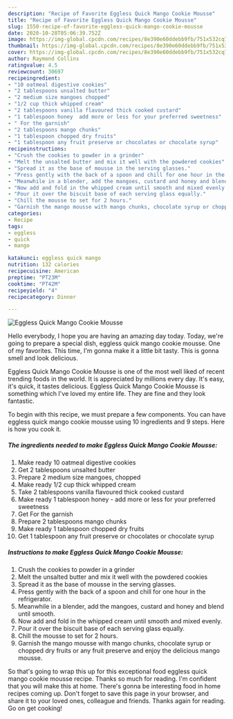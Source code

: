 ```yaml
---
description: "Recipe of Favorite Eggless Quick Mango Cookie Mousse"
title: "Recipe of Favorite Eggless Quick Mango Cookie Mousse"
slug: 1550-recipe-of-favorite-eggless-quick-mango-cookie-mousse
date: 2020-10-28T05:06:39.752Z
image: https://img-global.cpcdn.com/recipes/8e390e60ddebb9fb/751x532cq70/eggless-quick-mango-cookie-mousse-recipe-main-photo.jpg
thumbnail: https://img-global.cpcdn.com/recipes/8e390e60ddebb9fb/751x532cq70/eggless-quick-mango-cookie-mousse-recipe-main-photo.jpg
cover: https://img-global.cpcdn.com/recipes/8e390e60ddebb9fb/751x532cq70/eggless-quick-mango-cookie-mousse-recipe-main-photo.jpg
author: Raymond Collins
ratingvalue: 4.5
reviewcount: 30697
recipeingredient:
- "10 oatmeal digestive cookies"
- "2 tablespoons unsalted butter"
- "2 medium size mangoes chopped"
- "1/2 cup thick whipped cream"
- "2 tablespoons vanilla flavoured thick cooked custard"
- "1 tablespoon honey  add more or less for your preferred sweetness"
- " For the garnish"
- "2 tablespoons mango chunks"
- "1 tablespoon chopped dry fruits"
- "1 tablespoon any fruit preserve or chocolates or chocolate syrup"
recipeinstructions:
- "Crush the cookies to powder in a grinder"
- "Melt the unsalted butter and mix it well with the powdered cookies"
- "Spread it as the base of mousse in the serving glasses."
- "Press gently with the back of a spoon and chill for one hour in the refrigerator."
- "Meanwhile in a blender, add the mangoes, custard and honey and blend until smooth."
- "Now add and fold in the whipped cream until smooth and mixed evenly."
- "Pour it over the biscuit base of each serving glass equally."
- "Chill the mousse to set for 2 hours."
- "Garnish the mango mousse with mango chunks, chocolate syrup or chopped dry fruits or any fruit preserve and enjoy the delicious mango mousse."
categories:
- Recipe
tags:
- eggless
- quick
- mango

katakunci: eggless quick mango 
nutrition: 132 calories
recipecuisine: American
preptime: "PT23M"
cooktime: "PT42M"
recipeyield: "4"
recipecategory: Dinner

---
```



![Eggless Quick Mango Cookie Mousse](https://img-global.cpcdn.com/recipes/8e390e60ddebb9fb/751x532cq70/eggless-quick-mango-cookie-mousse-recipe-main-photo.jpg)

Hello everybody, I hope you are having an amazing day today. Today, we're going to prepare a special dish, eggless quick mango cookie mousse. One of my favorites. This time, I'm gonna make it a little bit tasty. This is gonna smell and look delicious.



Eggless Quick Mango Cookie Mousse is one of the most well liked of recent trending foods in the world. It is appreciated by millions every day. It's easy, it's quick, it tastes delicious. Eggless Quick Mango Cookie Mousse is something which I've loved my entire life. They are fine and they look fantastic.


To begin with this recipe, we must prepare a few components. You can have eggless quick mango cookie mousse using 10 ingredients and 9 steps. Here is how you cook it.

<!--inarticleads1-->

##### The ingredients needed to make Eggless Quick Mango Cookie Mousse:

1. Make ready 10 oatmeal digestive cookies
1. Get 2 tablespoons unsalted butter
1. Prepare 2 medium size mangoes, chopped
1. Make ready 1/2 cup thick whipped cream
1. Take 2 tablespoons vanilla flavoured thick cooked custard
1. Make ready 1 tablespoon honey - add more or less for your preferred sweetness
1. Get  For the garnish
1. Prepare 2 tablespoons mango chunks
1. Make ready 1 tablespoon chopped dry fruits
1. Get 1 tablespoon any fruit preserve or chocolates or chocolate syrup




<!--inarticleads2-->

##### Instructions to make Eggless Quick Mango Cookie Mousse:

1. Crush the cookies to powder in a grinder
1. Melt the unsalted butter and mix it well with the powdered cookies
1. Spread it as the base of mousse in the serving glasses.
1. Press gently with the back of a spoon and chill for one hour in the refrigerator.
1. Meanwhile in a blender, add the mangoes, custard and honey and blend until smooth.
1. Now add and fold in the whipped cream until smooth and mixed evenly.
1. Pour it over the biscuit base of each serving glass equally.
1. Chill the mousse to set for 2 hours.
1. Garnish the mango mousse with mango chunks, chocolate syrup or chopped dry fruits or any fruit preserve and enjoy the delicious mango mousse.




So that's going to wrap this up for this exceptional food eggless quick mango cookie mousse recipe. Thanks so much for reading. I'm confident that you will make this at home. There's gonna be interesting food in home recipes coming up. Don't forget to save this page in your browser, and share it to your loved ones, colleague and friends. Thanks again for reading. Go on get cooking!

